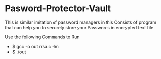 # Pasword-Protector-Vault
This is similar imitation of password managers in this Consists of program that can help you to securely store your Passwords in encrypted text file.

Use the following Commands to Run 

- $ gcc -o out rrsa.c -lm
- $ ./out

